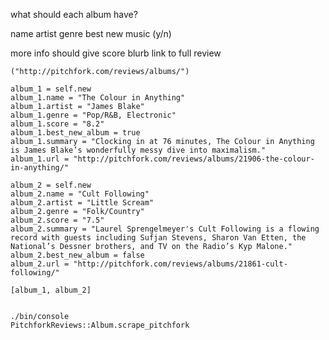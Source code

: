 what should each album have?

name
artist
genre
best new music (y/n)

  more info should give
    score
    blurb
    link to full review

    ("http://pitchfork.com/reviews/albums/")

    album_1 = self.new
    album_1.name = "The Colour in Anything"
    album_1.artist = "James Blake"
    album_1.genre = "Pop/R&B, Electronic"
    album_1.score = "8.2"
    album_1.best_new_album = true
    album_1.summary = "Clocking in at 76 minutes, The Colour in Anything is James Blake’s wonderfully messy dive into maximalism."
    album_1.url = "http://pitchfork.com/reviews/albums/21906-the-colour-in-anything/"

    album_2 = self.new
    album_2.name = "Cult Following"
    album_2.artist = "Little Scream"
    album_2.genre = "Folk/Country"
    album_2.score = "7.5"
    album_2.summary = "Laurel Sprengelmeyer's Cult Following is a flowing record with guests including Sufjan Stevens, Sharon Van Etten, the National’s Dessner brothers, and TV on the Radio’s Kyp Malone."
    album_2.best_new_album = false
    album_2.url = "http://pitchfork.com/reviews/albums/21861-cult-following/"
    
    [album_1, album_2]


    ./bin/console
    PitchforkReviews::Album.scrape_pitchfork